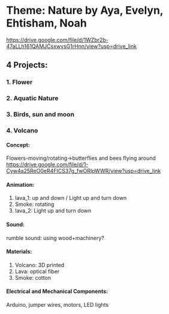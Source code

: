 # Theme: Nature by Aya, Evelyn, Ehtisham, Noah
https://drive.google.com/file/d/1WZbr2b-47aLLh161QAMJCsxwvsG1rHnn/view?usp=drive_link
## 4 Projects:
### 1. Flower
### 2. Aquatic Nature
### 3. Birds, sun and moon
### 4. Volcano

#### Concept:
Flowers-moving/rotating->butterflies and bees flying around
https://drive.google.com/file/d/1-Cyw4a25ReO0eR4FICS37g_fwORIpWWR/view?usp=drive_link

#### Animation: 
1) lava_1: up and down / Light up and turn down
2) Smoke: rotating
3) lava_2: Light up and turn down

#### Sound: 
rumble sound: using wood+machinery? 

#### Materials:
1) Volcano: 3D printed
2) Lava: optical fiber
3) Smoke: cotton

#### Electrical and Mechanical Components:
Arduino, jumper wires, motors, LED lights
